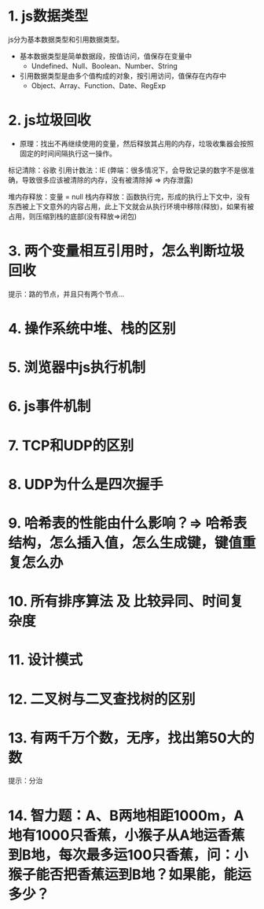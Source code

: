 # 1. js数据类型

js分为基本数据类型和引用数据类型。
- 基本数据类型是简单数据段，按值访问，值保存在变量中
  - Undefined、Null、Boolean、Number、String
- 引用数据类型是由多个值构成的对象，按引用访问，值保存在内存中
  - Object、Array、Function、Date、RegExp

# 2. js垃圾回收


- 原理：找出不再继续使用的变量，然后释放其占用的内存，垃圾收集器会按照固定的时间间隔执行这一操作。

标记清除：谷歌
引用计数法：IE (弊端：很多情况下，会导致记录的数字不是很准确，导致很多应该被清除的内存，没有被清除掉 => 内存泄露)

堆内存释放：变量 = null
栈内存释放：函数执行完，形成的执行上下文中，没有东西被上下文意外的内容占用，此上下文就会从执行环境中移除(释放)，如果有被占用，则压缩到栈的底部(没有释放=>闭包)

# 3. 两个变量相互引用时，怎么判断垃圾回收

提示：路的节点，并且只有两个节点...

# 4. 操作系统中堆、栈的区别

# 5. 浏览器中js执行机制

# 6. js事件机制

# 7. TCP和UDP的区别

# 8. UDP为什么是四次握手

# 9. 哈希表的性能由什么影响？=> 哈希表结构，怎么插入值，怎么生成键，键值重复怎么办

# 10. 所有排序算法 及 比较异同、时间复杂度

# 11. 设计模式

# 12. 二叉树与二叉查找树的区别

# 13. 有两千万个数，无序，找出第50大的数

提示：分治

# 14. 智力题：A、B两地相距1000m，A地有1000只香蕉，小猴子从A地运香蕉到B地，每次最多运100只香蕉，问：小猴子能否把香蕉运到B地？如果能，能运多少？
